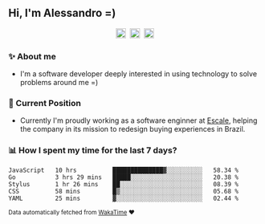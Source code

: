 ## Hi, I'm Alessandro =)

<p align="center">
  <a href="https://www.linkedin.com/in/alessandro-costa-dev/"><img src="https://img.shields.io/badge/-alessandro--costa--dev-%233f7ec6?style=flat-square&logo=Linkedin&logoColor=white" height="20"/></a>&nbsp;&nbsp;<a href="https://medium.com/@alessandro_costa"><img src="https://img.shields.io/badge/-%40alessandro__costa-%20black?style=flat-square&logo=Medium" height="20"/></a>&nbsp;&nbsp;<a href="mailto:alessandro96fc@gmail.com"><img src="https://img.shields.io/badge/-alessandro96fc%40gmail.com-%23c14438?style=flat-square&logo=Gmail&logoColor=white" height="20"/></a>
</p>

### :sparkles: About me

- I'm a software developer deeply interested in using technology to solve problems around me =)

### :office: Current Position 

-  Currently I'm proudly working as a software enginner at [Escale](https://github.com/escaletech), helping the company in its mission to redesign buying experiences in Brazil.

### :bar_chart: How I spent my time for the last 7 days?

<!--START_SECTION:waka-->
```text
JavaScript   10 hrs          ██████████████▓░░░░░░░░░░   58.34 % 
Go           3 hrs 29 mins   █████░░░░░░░░░░░░░░░░░░░░   20.38 % 
Stylus       1 hr 26 mins    ██░░░░░░░░░░░░░░░░░░░░░░░   08.39 % 
CSS          58 mins         █▒░░░░░░░░░░░░░░░░░░░░░░░   05.68 % 
YAML         25 mins         ▓░░░░░░░░░░░░░░░░░░░░░░░░   02.44 % 
```
<!--END_SECTION:waka-->

<sub>Data automatically fetched from [WakaTime](https://wakatime.com/) :heart:</sub>
